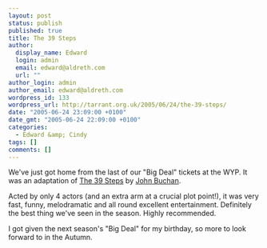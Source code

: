 ```yaml
---
layout: post
status: publish
published: true
title: The 39 Steps
author:
  display_name: Edward
  login: admin
  email: edward@aldreth.com
  url: ""
author_login: admin
author_email: edward@aldreth.com
wordpress_id: 133
wordpress_url: http://tarrant.org.uk/2005/06/24/the-39-steps/
date: "2005-06-24 23:09:00 +0100"
date_gmt: "2005-06-24 22:09:00 +0100"
categories:
  - Edward &amp; Cindy
tags: []
comments: []
---
```


We\'ve just got home from the last of our \"Big Deal\" tickets at the
WYP. It was an adaptation of [The 39 Steps][1] by [John Buchan][2].

Acted by only 4 actors (and an extra arm at a crucial plot point!), it
was very fast, funny, melodramatic and all round excellent
entertainment. Definitely the best thing we\'ve seen in the season.
Highly recommended.

I got given the next season\'s \"Big Deal\" for my birthday, so more to
look forward to in the Autumn.



[1]: https://www.gutenberg.org/etext/558
[2]: https://www.johnbuchansociety.co.uk/
